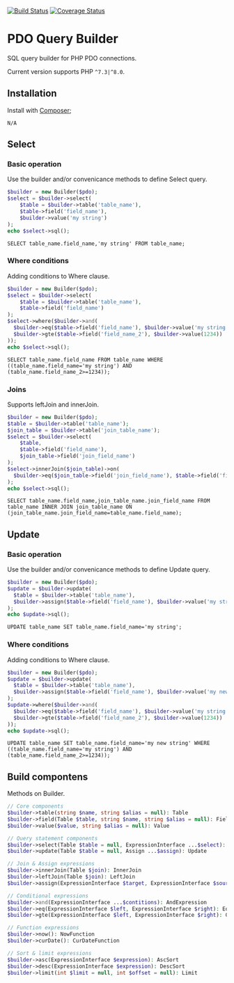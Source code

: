 [![Build Status](https://github.com/sirn-se/phrity-pdo-querybuilder/actions/workflows/acceptance.yml/badge.svg)](https://github.com/sirn-se/phrity-pdo-querybuilder/actions)
[![Coverage Status](https://coveralls.io/repos/github/sirn-se/phrity-pdo-querybuilder/badge.svg?branch=main)](https://coveralls.io/github/sirn-se/phrity-pdo-querybuilder?branch=main)

# PDO Query Builder

SQL query builder for PHP PDO connections.

Current version supports PHP `^7.3|^8.0`.

## Installation

Install with [Composer](https://getcomposer.org/);
```
N/A
```

## Select

### Basic operation

Use the builder and/or convenicance methods to define Select query.

```php
$builder = new Builder($pdo);
$select = $builder->select(
    $table = $builder->table('table_name'),
    $table->field('field_name'),
    $builder->value('my string')
);
echo $select->sql();
```
```
SELECT table_name.field_name,'my string' FROM table_name;
```

### Where conditions

Adding conditions to Where clause.

```php
$builder = new Builder($pdo);
$select = $builder->select(
    $table = $builder->table('table_name'),
    $table->field('field_name')
);
$select->where($builder->and(
  $builder->eq($table->field('field_name'), $builder->value('my string')),
  $builder->gte($table->field('field_name_2'), $builder->value(1234))
));
echo $select->sql();
```
```
SELECT table_name.field_name FROM table_name WHERE ((table_name.field_name='my string') AND (table_name.field_name_2>=1234));
```

### Joins

Supports leftJoin and innerJoin.

```php
$builder = new Builder($pdo);
$table = $builder->table('table_name');
$join_table = $builder->table('join_table_name');
$select = $builder->select(
    $table,
    $table->field('field_name'),
    $join_table->field('join_field_name')
);
$select->innerJoin($join_table)->on(
  $builder->eq($join_table->field('join_field_name'), $table->field('field_name'))
);
echo $select->sql();
```
```
SELECT table_name.field_name,join_table_name.join_field_name FROM table_name INNER JOIN join_table_name ON (join_table_name.join_field_name=table_name.field_name);
```

## Update

### Basic operation

Use the builder and/or convenicance methods to define Update query.

```php
$builder = new Builder($pdo);
$update = $builder->update(
  $table = $builder->table('table_name'),
  $builder->assign($table->field('field_name'), $builder->value('my string')),
);
echo $update->sql();
```
```
UPDATE table_name SET table_name.field_name='my string';
```

### Where conditions

Adding conditions to Where clause.

```php
$builder = new Builder($pdo);
$update = $builder->update(
  $table = $builder->table('table_name'),
  $builder->assign($table->field('field_name'), $builder->value('my new string')),
);
$update->where($builder->and(
  $builder->eq($table->field('field_name'), $builder->value('my string')),
  $builder->gte($table->field('field_name_2'), $builder->value(1234))
));
echo $update->sql();
```
```
UPDATE table_name SET table_name.field_name='my new string' WHERE ((table_name.field_name='my string') AND (table_name.field_name_2>=1234));
```

## Build compontens

Methods on Builder.

```php
// Core components
$builder->table(string $name, string $alias = null): Table
$builder->field(Table $table, string $name, string $alias = null): Field
$builder->value($value, string $alias = null): Value

// Query statement components
$builder->select(Table $table = null, ExpressionInterface ...$select): Select
$builder->update(Table $table = null, Assign ...$assign): Update

// Join & Assign expressions
$builder->innerJoin(Table $join): InnerJoin
$builder->leftJoin(Table $join): LeftJoin
$builder->assign(ExpressionInterface $target, ExpressionInterface $source): Assign

// Conditional expressions
$builder->and(ExpressionInterface ...$contitions): AndExpression
$builder->eq(ExpressionInterface $left, ExpressionInterface $right): EqExpression
$builder->gte(ExpressionInterface $left, ExpressionInterface $right): GteExpression

// Function expressions
$builder->now(): NowFunction
$builder->curDate(): CurDateFunction

// Sort & limit expressions
$builder->asc(ExpressionInterface $expression): AscSort
$builder->desc(ExpressionInterface $expression): DescSort
$builder->limit(int $limit = null, int $offset = null): Limit
```
